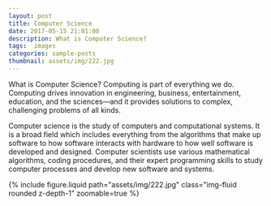 ```yaml
---
layout: post
title: Computer Science
date: 2017-05-15 21:01:00
description: What is Computer Science? 
tags:  images
categories: sample-posts
thumbnail: assets/img/222.jpg
---
```


What is Computer Science?
Computing is part of everything we do. Computing drives innovation in engineering, business, entertainment, education, and the sciences—and it provides solutions to complex, challenging problems of all kinds.

Computer science is the study of computers and computational systems. It is a broad field which includes everything from the algorithms that make up software to how software interacts with hardware to how well software is developed and designed. Computer scientists use various mathematical algorithms, coding procedures, and their expert programming skills to study computer processes and develop new software and systems.



<div class="row mt-3">
    <div class="col-sm mt-3 mt-md-0">
        {% include figure.liquid path="assets/img/222.jpg" class="img-fluid rounded z-depth-1" zoomable=true %}
    </div>
   
</div>

